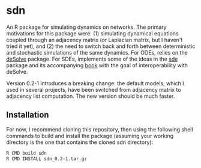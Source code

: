 # sdn

An R package for simulating dynamics on networks. The primary motivations for this package were: (1) simulating dynamical equations coupled through an adjacency matrix (or Laplacian matrix, but I haven't tried it yet), and (2) the need to switch back and forth between deterministic and stochastic simulations of the same dynamics. For ODEs, relies on the [deSolve](https://cran.r-project.org/package=deSolve) package. For SDEs, implements some of the ideas in the [sde](https://cran.r-project.org/package=sde) package and its accompanying [book](https://link.springer.com/book/10.1007/978-0-387-75839-8) with the goal of interoperability with deSolve. 

Version 0.2-1 introduces a breaking change: the default models, which I used in several projects, have been switched from adjacency matrix to adjacency list computation. The new version should be much faster. 

## Installation

For now, I recommend cloning this repository, then using the following shell commands to build and install the package (assuming your working directory is the one that contains the cloned sdn directory):

```sh
R CMD build sdn
R CMD INSTALL sdn_0.2-1.tar.gz
```

